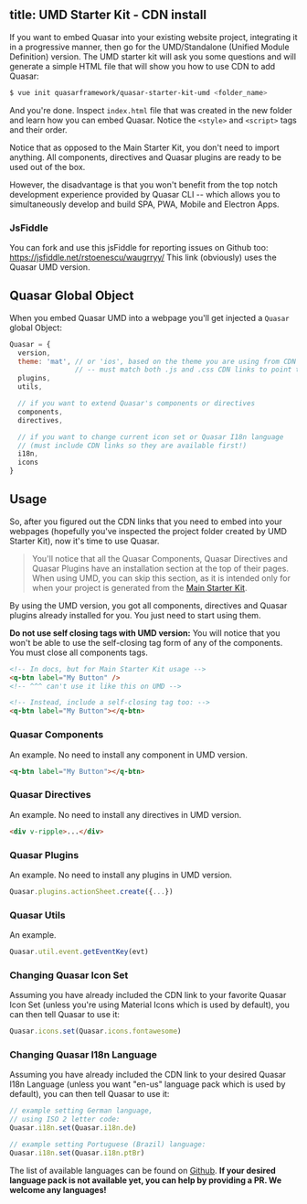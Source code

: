 title: UMD Starter Kit - CDN install
---
If you want to embed Quasar into your existing website project, integrating it in a progressive manner, then go for the UMD/Standalone (Unified Module Definition) version. The UMD starter kit will ask you some questions and will generate a simple HTML file that will show you how to use CDN to add Quasar:

```bash
$ vue init quasarframework/quasar-starter-kit-umd <folder_name>
```

And you're done. Inspect `index.html` file that was created in the new folder and learn how you can embed Quasar. Notice the `<style>` and `<script>` tags and their order.

Notice that as opposed to the Main Starter Kit, you don't need to import anything. All components, directives and Quasar plugins are ready to be used out of the box.

However, the disadvantage is that you won't benefit from the top notch development experience provided by Quasar CLI -- which allows you to simultaneously develop and build SPA, PWA, Mobile and Electron Apps.

### JsFiddle
You can fork and use this jsFiddle for reporting issues on Github too: https://jsfiddle.net/rstoenescu/waugrryy/
This link (obviously) uses the Quasar UMD version.

## Quasar Global Object
When you embed Quasar UMD into a webpage you'll get injected a `Quasar` global Object:

```js
Quasar = {
  version,
  theme: 'mat', // or 'ios', based on the theme you are using from CDN
                // -- must match both .js and .css CDN links to point to same theme
  plugins,
  utils,

  // if you want to extend Quasar's components or directives
  components,
  directives,

  // if you want to change current icon set or Quasar I18n language
  // (must include CDN links so they are available first!)
  i18n,
  icons
}
```

## Usage
So, after you figured out the CDN links that you need to embed into your webpages (hopefully you've inspected the project folder created by UMD Starter Kit), now it's time to use Quasar.

> You'll notice that all the Quasar Components, Quasar Directives and Quasar Plugins have an installation section at the top of their pages. When using UMD, you can skip this section, as it is intended only for when your project is generated from the [Main Starter Kit](/app-installation.html).

By using the UMD version, you got all components, directives and Quasar plugins already installed for you. You just need to start using them.

**Do not use self closing tags with UMD version:**
You will notice that you won't be able to use the self-closing tag form of any of the components. You must close all components tags.

```html
<!-- In docs, but for Main Starter Kit usage -->
<q-btn label="My Button" />
<!-- ^^^ can't use it like this on UMD -->

<!-- Instead, include a self-closing tag too: -->
<q-btn label="My Button"></q-btn>
```

### Quasar Components
An example. No need to install any component in UMD version.

```html
<q-btn label="My Button"></q-btn>
```

### Quasar Directives
An example. No need to install any directives in UMD version.
```html
<div v-ripple>...</div>
```

### Quasar Plugins
An example. No need to install any plugins in UMD version.

```js
Quasar.plugins.actionSheet.create({...})
```

### Quasar Utils
An example.

```js
Quasar.util.event.getEventKey(evt)
```

### Changing Quasar Icon Set
Assuming you have already included the CDN link to your favorite Quasar Icon Set (unless you're using Material Icons which is used by default), you can then tell Quasar to use it:

```js
Quasar.icons.set(Quasar.icons.fontawesome)
```

### Changing Quasar I18n Language
Assuming you have already included the CDN link to your desired Quasar I18n Language (unless you want "en-us" language pack which is used by default), you can then tell Quasar to use it:

```js
// example setting German language,
// using ISO 2 letter code:
Quasar.i18n.set(Quasar.i18n.de)

// example setting Portuguese (Brazil) language:
Quasar.i18n.set(Quasar.i18n.ptBr)
```

The list of available languages can be found on [Github](/https://github.com/quasarframework/quasar/tree/dev/i18n). **If your desired language pack is not available yet, you can help by providing a PR. We welcome any languages!**
